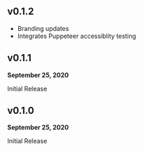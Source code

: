 ## v0.1.2

- Branding updates
- Integrates Puppeteer accessiblity testing

## v0.1.1

**September 25, 2020**

Initial Release

## v0.1.0

**September 25, 2020**

Initial Release
